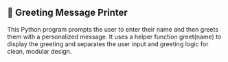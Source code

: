 ## 👋 Greeting Message Printer
This Python program prompts the user to enter their name and then greets them with a personalized message. 
It uses a helper function greet(name) to display the greeting and separates the user input and greeting logic for clean, modular design.

